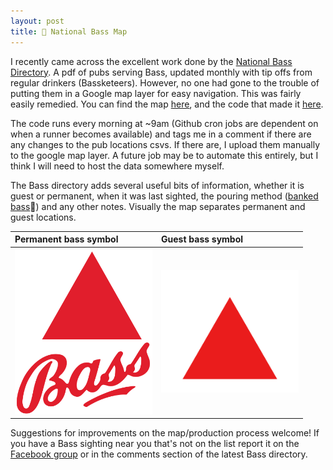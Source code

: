 ```yaml
---
layout: post
title: 🔺 National Bass Map
---
```


I recently came across the excellent work done by the [National Bass Directory](https://nationalbassdirectory.wordpress.com/). A pdf of pubs serving Bass, updated monthly with tip offs from regular drinkers (Bassketeers). However, no one had gone to the trouble of putting them in a Google map layer for easy navigation. This was fairly easily remedied. You can find the map [here](https://www.google.com/maps/d/edit?mid=1pgF_A7wvn17yKz4KNUWqZZ62fl7Rfa8&usp=sharing), and the code that made it [here](https://github.com/fred-cook/Bass-map).

The code runs every morning at ~9am (Github cron jobs are dependent on when a runner becomes available) and tags me in a comment if there are any changes to the pub locations csvs. If there are, I upload them manually to the google map layer. A future job may be to automate this entirely, but I think I will need to host the data somewhere myself.

The Bass directory adds several useful bits of information, whether it is guest or permanent, when it was last sighted, the pouring method ([banked bass](https://www.pelliclemag.com/home/2022/4/6/i-want-to-see-mountains-again-the-banked-beers-of-teesside-north-east-england)🤤) and any other notes. Visually the map separates permanent and guest locations.


| Permanent bass symbol | Guest bass symbol |
|:--|:--|
| <img src="https://github.com/fred-cook/Bass-map/blob/main/images/permanent_logo.png?raw=true" alt="Permanent bass symbol" width="220" /> | <img src="https://github.com/fred-cook/Bass-map/blob/main/images/guest_logo.png?raw=true" alt="Guest bass symbol" width="220" /> |


Suggestions for improvements on the map/production process welcome! If you have a Bass sighting near you that's not on the list report it on the [Facebook group](https://www.facebook.com/groups/nationalbassday) or in the comments section of the latest Bass directory.
